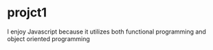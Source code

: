 # projct1

I enjoy Javascript because it utilizes both functional programming and object oriented programming
